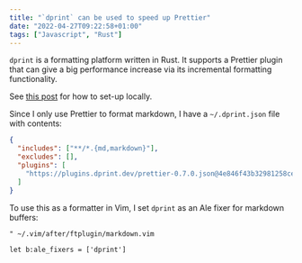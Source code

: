 ```yaml
---
title: "`dprint` can be used to speed up Prettier"
date: "2022-04-27T09:22:58+01:00"
tags: ["Javascript", "Rust"]
---
```


`dprint` is a formatting platform written in Rust. It supports a Prettier plugin
that can give a big performance increase via its incremental formatting
functionality.

See [this post](https://david.deno.dev/posts/faster-prettier-with-dprint/) for
how to set-up locally.

Since I only use Prettier to format markdown, I have a `~/.dprint.json` file
with contents:

```json
{
  "includes": ["**/*.{md,markdown}"],
  "excludes": [],
  "plugins": [
    "https://plugins.dprint.dev/prettier-0.7.0.json@4e846f43b32981258cef5095b3d732522947592e090ef52333801f9d6e8adb33"
  ]
}
```

To use this as a formatter in Vim, I set `dprint` as an Ale fixer for markdown
buffers:

```vim
" ~/.vim/after/ftplugin/markdown.vim

let b:ale_fixers = ['dprint']
```
